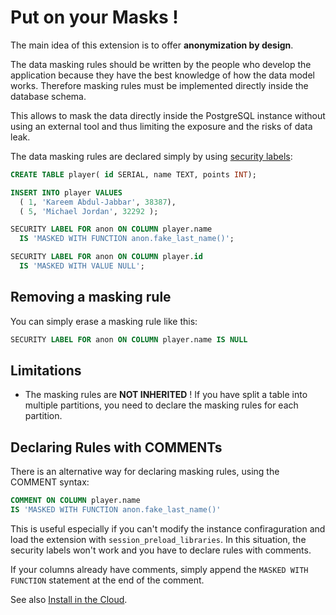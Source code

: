 Put on your Masks !
===============================================================================

The main idea of this extension is to offer **anonymization by design**.

The data masking rules should be written by the people who develop the
application because they have the best knowledge of how the data model works.
Therefore masking rules must be implemented directly inside the database schema.

This allows to mask the data directly inside the PostgreSQL instance without
using an external tool and thus limiting the exposure and the risks of data leak.

The data masking rules are declared simply by using [security labels]:

[security labels]: https://www.postgresql.org/docs/current/sql-security-label.html

<!-- demo/declare_masking_rules.sql -->

```sql
CREATE TABLE player( id SERIAL, name TEXT, points INT);

INSERT INTO player VALUES
  ( 1, 'Kareem Abdul-Jabbar', 38387),
  ( 5, 'Michael Jordan', 32292 );

SECURITY LABEL FOR anon ON COLUMN player.name
  IS 'MASKED WITH FUNCTION anon.fake_last_name()';

SECURITY LABEL FOR anon ON COLUMN player.id
  IS 'MASKED WITH VALUE NULL';
```

Removing a masking rule
------------------------------------------------------------------------------

You can simply erase a masking rule like this:

```sql
SECURITY LABEL FOR anon ON COLUMN player.name IS NULL
```

Limitations
------------------------------------------------------------------------------

* The masking rules are **NOT INHERITED** ! If you have split a table into
  multiple partitions, you need to declare the masking rules for each partition.


Declaring Rules with COMMENTs
------------------------------------------------------------------------------

There is an alternative way for declaring masking rules, using the
COMMENT syntax:

```sql
COMMENT ON COLUMN player.name
IS 'MASKED WITH FUNCTION anon.fake_last_name()'
```

This is useful especially if you can't modify the instance confiraguration and
load the extension with `session_preload_libraries`. In this situation, the
security labels won't work and you have to declare rules with comments.

If your columns already have comments, simply append the `MASKED WITH FUNCTION`
statement at the end of the comment.

See also [Install in the Cloud].

[Install in the Cloud]: INSTALL.md#install-in-the-cloud



